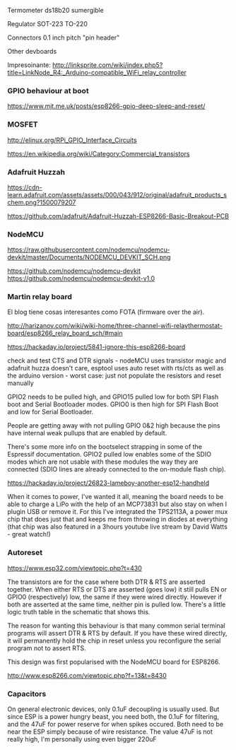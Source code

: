 
Termometer
ds18b20
sumergible

Regulator
SOT-223
TO-220

Connectors
0.1 inch pitch "pin header"

Other devboards

Impresoinante:
http://linksprite.com/wiki/index.php5?title=LinkNode_R4:_Arduino-compatible_WiFi_relay_controller



### GPIO behaviour at boot

https://www.mjt.me.uk/posts/esp8266-gpio-deep-sleep-and-reset/

### MOSFET

http://elinux.org/RPi_GPIO_Interface_Circuits

https://en.wikipedia.org/wiki/Category:Commercial_transistors

### Adafruit Huzzah

https://cdn-learn.adafruit.com/assets/assets/000/043/912/original/adafruit_products_schem.png?1500079207

https://github.com/adafruit/Adafruit-Huzzah-ESP8266-Basic-Breakout-PCB

### NodeMCU

https://raw.githubusercontent.com/nodemcu/nodemcu-devkit/master/Documents/NODEMCU_DEVKIT_SCH.png

https://github.com/nodemcu/nodemcu-devkit
https://github.com/nodemcu/nodemcu-devkit-v1.0


### Martin relay board

El blog tiene cosas interesantes como FOTA (firmware over the air).

http://harizanov.com/wiki/wiki-home/three-channel-wifi-relaythermostat-board/esp8266_relay_board_sch/#main


https://hackaday.io/project/5841-ignore-this-esp8266-board



check and test CTS and DTR signals - nodeMCU uses transistor magic and
adafruit huzza doesn't care, esptool uses auto reset with rts/cts as well as
the arduino version - worst case: just not populate the resistors and reset
manually



GPIO2 needs to be pulled high, and GPIO15 pulled low for both SPI Flash boot
and Serial Bootloader modes. GPIO0 is then high for SPI Flash Boot and low
for Serial Bootloader.

People are getting away with not pulling GPIO 0&2 high because the pins have
internal weak pullups that are enabled by default.

There's some more info on the bootselect strapping in some of the Espressif
documentation. GPIO2 pulled low enables some of the SDIO modes which are not
usable with these modules the way they are connected (SDIO lines are already
connected to the on-module flash chip).


https://hackaday.io/project/26823-lameboy-another-esp12-handheld

When it comes to power, I've wanted it all, meaning the board needs to be able to charge a LiPo with the help of an MCP73831 but also stay on when I plugin USB or remove it. For this I've integrated the TPS2113A, a power mux chip that does just that and keeps me from throwing in diodes at everything (that chip was also featured in a 3hours youtube live stream by David Watts - great watch!)


### Autoreset

https://www.esp32.com/viewtopic.php?t=430

The transistors are for the case where both DTR & RTS are asserted together. When either RTS or DTS are asserted (goes low) it still pulls EN or GPIO0 (respectively) low, the same if they were wired directly. However if both are asserted at the same time, neither pin is pulled low. There's a little logic truth table in the schematic that shows this.

The reason for wanting this behaviour is that many common serial terminal programs will assert DTR & RTS by default. If you have these wired directly, it will permanently hold the chip in reset unless you reconfigure the serial program not to assert RTS.

This design was first popularised with the NodeMCU board for ESP8266.


http://www.esp8266.com/viewtopic.php?f=13&t=8430


### Capacitors

On general electronic devices, only 0.1uF decoupling is usually used.
But since ESP is a power hungry beast, you need both, the 0.1uF for filtering, and the 47uF for power reserve for when spikes occured.
Both need to be near the ESP simply because of wire resistance.
The value 47uF is not really high, I'm personally using even bigger 220uF
